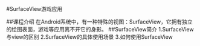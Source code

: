 #SurfaceView游戏应用

##课程介绍
    在Android系统中，有一种特殊的视图：SurfaceView，它拥有独立的绘图表面，游戏等应用离不开它的身影。
##SurfaceView简介
1.SurfaceView与view的区别
2.SurfaceView的具体使用场景
3.如何使用SurfaceView